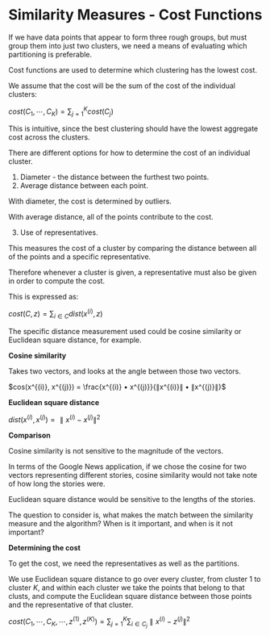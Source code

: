 # Similarity Measures - Cost Functions

If we have data points that appear to form three rough groups, but must group them into just two clusters, we need a means of evaluating which partitioning is preferable.

Cost functions are used to determine which clustering has the lowest cost.

We assume that the cost will be the sum of the cost of the individual clusters:

$cost(C_1, ⋯, C_K) = \sum\nolimits_{j=1}^{K}{cost(C_j)}$

This is intuitive, since the best clustering should have the lowest aggregate cost across the clusters.

There are different options for how to determine the cost of an individual cluster.

1. Diameter - the distance between the furthest two points.
2. Average distance between each point.

With diameter, the cost is determined by outliers.

With average distance, all of the points contribute to the cost.

3. Use of representatives.

This measures the cost of a cluster by comparing the distance between all of the points and a specific representative.

Therefore whenever a cluster is given, a representative must also be given in order to compute the cost.

This is expressed as:

$cost(C, z) = \sum_{i∈C} dist(x^{(i)}, z)$

The specific distance measurement used could be cosine similarity or Euclidean square distance, for example.

**Cosine similarity**

Takes two vectors, and looks at the angle between those two vectors.

$cos(x^{(i)}, x^{(j)}) = \frac{x^{(i)} • x^{(j)}}{∥x^{(i)}∥ • ∥x^{(j)}∥}$

**Euclidean square distance**

$dist(x^{(i)}, x^{(j)}) = ∥x^{(i)} - x^{(j)}∥^2$

**Comparison**

Cosine similarity is not sensitive to the magnitude of the vectors.

In terms of the Google News application, if we chose the cosine for two vectors representing different stories, cosine similarity would not take note of how long the stories were.

Euclidean square distance would be sensitive to the lengths of the stories.

The question to consider is, what makes the match between the similarity measure and the algorithm? When is it important, and when is it not important?

**Determining the cost**

To get the cost, we need the representatives as well as the partitions.

We use Euclidean square distance to go over every cluster, from cluster $1$ to cluster $K$, and within each cluster we take the points that belong to that clusts, and compute the Euclidean square distance between those points and the representative of that cluster.

$cost(C_1, ⋯, C_K, ⋯, z^{(1)}, z^{(K)}) = \sum\nolimits_{j=1}^K \sum_{i∈C_j} ∥x^{(i)} - z^{(j)}∥^2$
